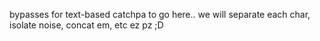 bypasses for text-based catchpa to go here.. we will separate each char, isolate noise, concat em, etc ez pz ;D 
